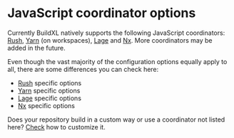 # JavaScript coordinator options

Currently BuildXL natively supports the following JavaScript coordinators: [Rush](https://rushjs.io/), [Yarn](https://yarnpkg.com/) (on workspaces), [Lage](https://github.com/microsoft/lage) and [Nx](https://nx.dev/). More coordinators may be added in the future.

Even though the vast majority of the configuration options equally apply to all, there are some differences you can check here:

* [Rush](js-rush-options.md) specific options
* [Yarn](js-yarn-options.md) specific options
* [Lage](js-lage-options.md) specific options
* [Nx](js-nx-options.md) specific options

Does your repository build in a custom way or use a coordinator not listed here? [Check](js-custom-graph.md) how to customize it.